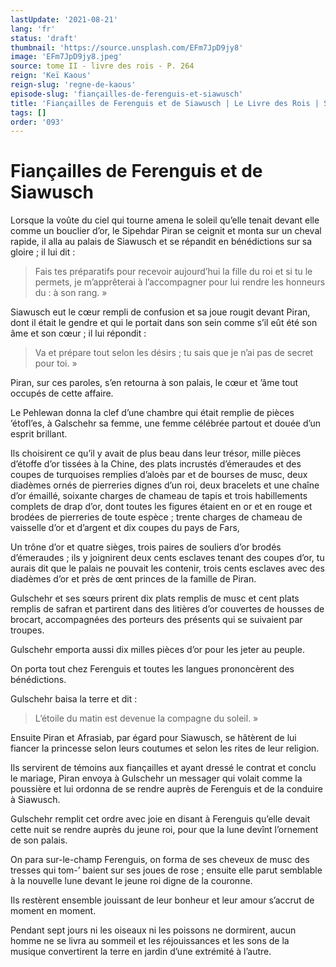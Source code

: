 ```yaml
---
lastUpdate: '2021-08-21'
lang: 'fr'
status: 'draft'
thumbnail: 'https://source.unsplash.com/EFm7JpD9jy8'
image: 'EFm7JpD9jy8.jpeg'
source: tome II - livre des rois - P. 264
reign: 'Keï Kaous'
reign-slug: 'regne-de-kaous'
episode-slug: 'fiançailles-de-ferenguis-et-siawusch'
title: 'Fiançailles de Ferenguis et de Siawusch | Le Livre des Rois | Shâhnâmeh'
tags: []
order: '093'
---
```


<!-- LTeX: language=fr -->

# Fiançailles de Ferenguis et de Siawusch

Lorsque la voûte du ciel qui tourne amena le soleil qu’elle tenait devant elle comme un bouclier d’or, le Sipehdar Piran se ceignit et monta sur un cheval rapide, il alla au palais de Siawusch et se répandit en bénédictions sur sa gloire ; il lui dit :

> Fais tes préparatifs pour recevoir aujourd’hui la fille du roi et si tu le permets, je m’apprêterai à l’accompagner pour lui rendre les honneurs du : à son rang. »

Siawusch eut le cœur rempli de confusion et sa joue rougit devant Piran, dont il était le gendre et qui le portait dans son sein comme s’il eût été son âme et son cœur ; il lui répondit :

> Va et prépare tout selon les désirs ; tu sais que je n’ai pas de secret pour toi. »

Piran, sur ces paroles, s’en retourna à son palais, le cœur et ’âme tout occupés de cette affaire.

Le Pehlewan donna la clef d’une chambre qui était remplie de pièces ’étofl’es, à Galschehr sa femme, une femme célébrée partout et douée d’un esprit brillant.

Ils choisirent ce qu’il y avait de plus beau dans leur trésor, mille pièces d’étoffe d’or tissées à la Chine, des plats incrustés d’émeraudes et des coupes de turquoises remplies d’aloès par et de bourses de musc, deux diadèmes ornés de pierreries dignes d’un roi, deux bracelets et une chaîne d’or émaillé, soixante charges de chameau de tapis et trois habillements complets de drap d’or, dont toutes les figures étaient en or et en rouge et brodées de pierreries de toute espèce ; trente charges de chameau de vaisselle d’or et d’argent et dix coupes du pays de Fars,

Un trône d’or et quatre sièges, trois paires de souliers d’or brodés d’émeraudes ; ils y joignirent deux cents esclaves tenant des coupes d’or, tu aurais dit que le palais ne pouvait les contenir, trois cents esclaves avec des diadèmes d’or et près de œnt princes de la famille de Piran.

Gulschehr et ses sœurs prirent dix plats remplis de musc et cent plats remplis de safran et partirent dans des litières d’or couvertes de housses de brocart, accompagnées des porteurs des présents qui se suivaient par troupes.

Gulschehr emporta aussi dix milles pièces d’or pour les jeter au peuple.

On porta tout chez Ferenguis et toutes les langues prononcèrent des bénédictions.

Gulschehr baisa la terre et dit :

> L’étoile du matin est devenue la compagne du soleil. »

Ensuite Piran et Afrasiab, par égard pour Siawusch, se hâtèrent de lui fiancer la princesse selon leurs coutumes et selon les rites de leur religion.

Ils servirent de témoins aux fiançailles et ayant dressé le contrat et conclu le mariage, Piran envoya à Gulschehr un messager qui volait comme la poussière et lui ordonna de se rendre auprès de Ferenguis et de la conduire à Siawusch.

Gulschehr remplit cet ordre avec joie en disant à Ferenguis qu’elle devait cette nuit se rendre auprès du jeune roi, pour que la lune devînt l’ornement de son palais.

On para sur-le-champ Ferenguis, on forma de ses cheveux de musc des tresses qui tom-’ baient sur ses joues de rose ; ensuite elle parut semblable à la nouvelle lune devant le jeune roi digne de la couronne.

Ils restèrent ensemble jouissant de leur bonheur et leur amour s’accrut de moment en moment.

Pendant sept jours ni les oiseaux ni les poissons ne dormirent, aucun homme ne se livra au sommeil et les réjouissances et les sons de la musique convertirent la terre en jardin d’une extrémité à l’autre.
